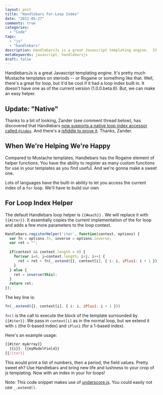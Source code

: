 ```yaml
---
layout: post
title: "Handlebars For-Loop Index"
date: "2012-05-27"
comments: true
categories:
  - "Code"
tags:
  - "js"
  - "handlebars"
description: HandlebarsJs is a great Javascript templating engine.  It's pretty much Mustache templates on steriods -- or Rogaine or something like that.  Well, there's 
metaKeywords: javascript, handlebarsjs
draft: false
---
```


HandlebarsJs is a great Javascript templating engine.  It's pretty much Mustache templates on steriods -- or Rogaine or something like that.  Well, there's a great for loop, but it'd be cool if it had a loop index built in.  It doesn't have one as of the current version (1.0.0.beta.6).  But, we can make an easy helper.

<!--more-->

## Update: "Native"

Thanks to a bit of looking, Zander (see comment thread below), has discovered that Handlebars [now supports a native loop index accessor called `@index`](https://github.com/wycats/handlebars.js/issues/250#issuecomment-9514811).  And there's a [jsfiddle to prove it](http://jsfiddle.net/mpetrovich/gER9M/).  Thanks, Zander.

## When We're Helping We're Happy

Compared to Mustache templates, Handlebars has the Rogaine element of helper functions.  You have the ability to register as many custom functions for use in your templates as you find useful.  And we're gonna make a sweet one.

Lots of languages have the built-in ability to let you access the current index of a `for` loop.  We'll have to build our own

## For Loop Index Helper

The default Handlebars loop helper is `{{#each}}` .  We will replace it with `{{#iter}}`.  It essentially copies the current implementation of the for loop and adds a few more parameters to the loop context.

```js
Handlebars.registerHelper('iter', function(context, options) {
  var fn = options.fn, inverse = options.inverse;
  var ret = "";
  
  if(context && context.length > 0) {
    for(var i=0, j=context.length; i<j; i++) {
      ret = ret + fn(_.extend({}, context[i], { i: i, iPlus1: i + 1 }));
    }
  } else {
    ret = inverse(this);
  }
  return ret;
});
```

The key line is:

```js
fn(_.extend({}, context[i], { i: i, iPlus1: i + 1 }))
```

`fn()` is the call to execute the block of the template surrounded by `{{#iter}}`.  We pass in `context[i]` as in the normal loop, but we extend it with `i` (the 0-based index) and `iPlus1` (for a 1-based index).

Here's an example usage:

```js
{{#iter myArray}}
  {{i}}. {{myModelField}}
{{/iter}}
```

This would print a list of numbers, then a period, the field values.  Pretty sweet eh?  Use Handlebars and bring new life and lushness to your crop of js templating.  Now with an index in your for loops!  

Note: This code snippet makes use of [underscore.js](http://underscorejs.org/).  You could easily not use `_.extend()`.

  
